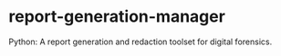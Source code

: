 # report-generation-manager
Python: A report generation and redaction toolset for digital forensics.
